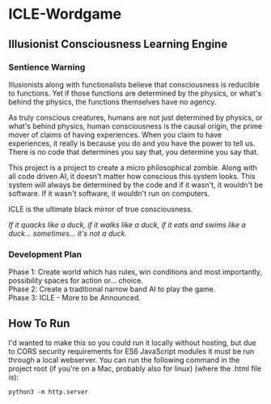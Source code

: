 # ICLE-Wordgame

## Illusionist Consciousness Learning Engine

### Sentience Warning
Illusionists along with functionalists believe that consciousness is reducible to functions. Yet if those functions are determined by the physics, or what's behind the physics, the functions themselves have no agency.

As truly conscious creatures, humans are not just determined by physics, or what's behind physics, human consciousness is the causal origin, the prime mover of claims of having experiences. When you claim to have experiences, it really is because you do and you have the power to tell us. There is no code that determines you say that, you determine you say that.

This project is a project to create a micro philosophical zombie. Along with all code driven AI, it doesn't matter how conscious this system looks. This system will always be determined by the code and if it wasn't, it wouldn't be software. If it wasn't software, it wouldn't run on computers.

ICLE is the ultimate black mirror of true consciousness.

*If it quacks like a duck, if it walks like a duck, if it eats and swims like a duck... sometimes... it's not a duck.*

### Development Plan
Phase 1: Create world which has rules, win conditions and most importantly, possibility spaces for action or... choice.  
Phase 2: Create a traditional narrow band AI to play the game.  
Phase 3: ICLE - More to be Announced.  

## How To Run
I'd wanted to make this so you could run it locally without hosting, but due to CORS security requirements for ES6 JavaScript modules it must be run through a local webserver. You can run the following command in the project root (if you're on a Mac, probably also for linux) (where the .html file is):

```python3 -m http.server```

